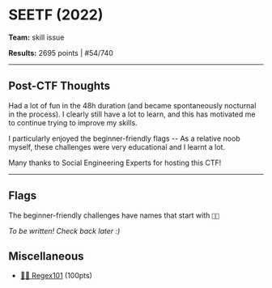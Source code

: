 # SEETF (2022)

**Team:** skill issue

**Results:** 2695 points | #54/740

----

## Post-CTF Thoughts

Had a lot of fun in the 48h duration (and became spontaneously nocturnal in the process). I clearly still have a lot to learn, and this has motivated me to continue trying to improve my skills.

I particularly enjoyed the beginner-friendly flags -- As a relative noob myself, these challenges were very educational and I learnt a lot.

Many thanks to Social Engineering Experts for hosting this CTF!

----

## Flags

The beginner-friendly challenges have names that start with  `🧑‍🎓`

*To be written! Check back later :)*

<!--
### Web

* [🧑‍🎓 Sourceless Guessy Web (Baby Flag)](Web/Sourceless%20Guessy%20Web%20%28Baby%20Flag%29) (100pts)
* [🧑‍🎓 Super Secure Requests Forwarder](Web/Super%20Secure%20Requests%20Forwarder) (100pts)
* [Flag Portal (Flag 1) [unintended solution]](Web/Flag%20Portal%20%28Flag%201%29%20%5Bunintended%20solution%5D) (100pts)

### OSINT

* [Huh Where](OSINT/Huh%20Where) (100pts)
* [Batnet 1](OSINT/Batnet%201) (100pts)
* [Batnet 2 [unintended solution]](OSINT/Batnet%202%20%5Bunintended%20solution%5D) (995pts)

### Forensics

* [🧑‍🎓 Sniffed Traffic](Forensics/Sniffed%20Traffic) (100pts)

### Reverse Engineering

* [🧑‍🎓 BestSoftware](Reverse%20Engineering/BestSoftware) (100pts)

### Pwn

* [🧑‍🎓 4mats](Pwn/4mats) (100pts)
* [🧑‍🎓 Wayyang.py](Pwn/Wayyang.py) (100pts)

## Smart Contract

* [🧑‍🎓 Bonjour](Smart%20Contract/Bonjour) (100pts)
-->

## Miscellaneous

* [🧑‍🎓 Regex101](Miscellaneous/Regex101) (100pts)
